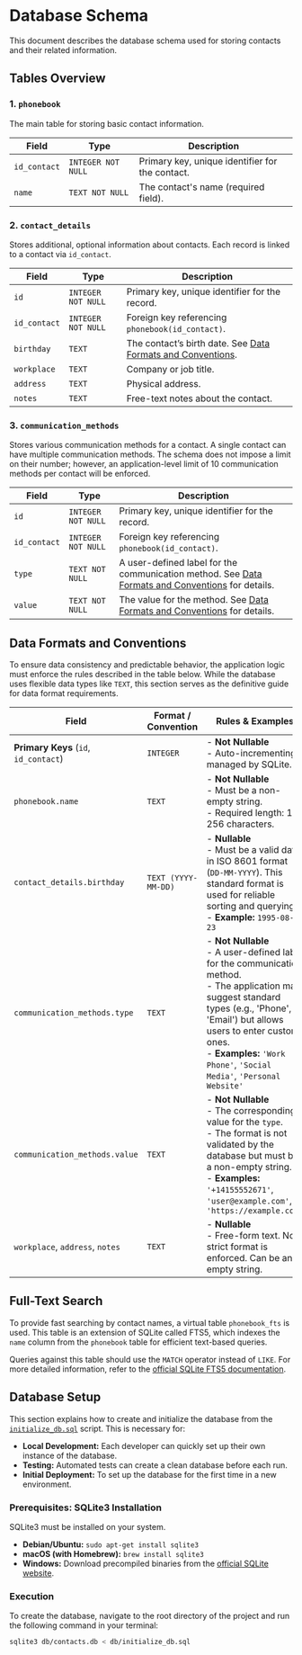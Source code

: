 # Database Schema

This document describes the database schema used for storing contacts and their related information.

## Tables Overview

### 1. `phonebook`

The main table for storing basic contact information.

| Field      | Type             | Description                                     |
|---|---|---|
| `id_contact` | `INTEGER NOT NULL` | Primary key, unique identifier for the contact. |
| `name`       | `TEXT NOT NULL`    | The contact's name (required field).            |

### 2. `contact_details`

Stores additional, optional information about contacts. Each record is linked to a contact via `id_contact`.

| Field       | Type             | Description                                                                                 |
|---|---|---|
| `id`          | `INTEGER NOT NULL` | Primary key, unique identifier for the record.                                              |
| `id_contact`  | `INTEGER NOT NULL` | Foreign key referencing `phonebook(id_contact)`.                                            |
| `birthday`    | `TEXT`             | The contact’s birth date. See [Data Formats and Conventions](#data-formats-and-conventions).  |
| `workplace`   | `TEXT`             | Company or job title.                                                                       |
| `address`     | `TEXT`             | Physical address.                                                                           |
| `notes`       | `TEXT`             | Free-text notes about the contact.                                                          |

### 3. `communication_methods`

Stores various communication methods for a contact. A single contact can have multiple communication methods. The schema does not impose a limit on their number; however, an application-level limit of 10 communication methods per contact will be enforced.

| Field      | Type             | Description                                                                                               |
|---|---|---|
| `id`         | `INTEGER NOT NULL` | Primary key, unique identifier for the record.                                                            |
| `id_contact` | `INTEGER NOT NULL` | Foreign key referencing `phonebook(id_contact)`.                                                          |
| `type`       | `TEXT NOT NULL`    | A user-defined label for the communication method. See [Data Formats and Conventions](#data-formats-and-conventions) for details. |
| `value`      | `TEXT NOT NULL`    | The value for the method. See [Data Formats and Conventions](#data-formats-and-conventions) for details.     |

## Data Formats and Conventions

To ensure data consistency and predictable behavior, the application logic must enforce the rules described in the table below. While the database uses flexible data types like `TEXT`, this section serves as the definitive guide for data format requirements.

| Field                             | Format / Convention | Rules & Examples                                                                                                                                                             |
|---|---|---|
| **Primary Keys** (`id`, `id_contact`) | `INTEGER`           | - **Not Nullable**<br>- Auto-incrementing, managed by SQLite.                                                                                                                |
| `phonebook.name`                  | `TEXT`              | - **Not Nullable**<br>- Must be a non-empty string.<br>- Required length: 1-256 characters.                                                                                    |
| `contact_details.birthday`        | `TEXT (YYYY-MM-DD)` | - **Nullable**<br>- Must be a valid date in ISO 8601 format (`DD-MM-YYYY`). This standard format is used for reliable sorting and querying.<br>- **Example:** `1995-08-23`      |
| `communication_methods.type`      | `TEXT`              | - **Not Nullable**<br>- A user-defined label for the communication method.<br>- The application may suggest standard types (e.g., 'Phone', 'Email') but allows users to enter custom ones.<br>- **Examples:** `'Work Phone'`, `'Social Media'`, `'Personal Website'` |
| `communication_methods.value`     | `TEXT`              | - **Not Nullable**<br>- The corresponding value for the `type`.<br>- The format is not validated by the database but must be a non-empty string.<br>- **Examples:** `'+14155552671'`, `'user@example.com'`, `'https://example.com'` |
| `workplace`, `address`, `notes`   | `TEXT`              | - **Nullable**<br>- Free-form text. No strict format is enforced. Can be an empty string.                                                                                       |

## Full-Text Search

To provide fast searching by contact names, a virtual table `phonebook_fts` is used. This table is an extension of SQLite called FTS5, which indexes the `name` column from the `phonebook` table for efficient text-based queries.

Queries against this table should use the `MATCH` operator instead of `LIKE`. For more detailed information, refer to the [official SQLite FTS5 documentation](https://www.sqlite.org/fts5.html).

## Database Setup

This section explains how to create and initialize the database from the [`initialize_db.sql`](../db/initialize_db.sql) script. This is necessary for:

- **Local Development:** Each developer can quickly set up their own instance of the database.
- **Testing:** Automated tests can create a clean database before each run.
- **Initial Deployment:** To set up the database for the first time in a new environment.

### Prerequisites: SQLite3 Installation

SQLite3 must be installed on your system.

- **Debian/Ubuntu:** `sudo apt-get install sqlite3`
- **macOS (with Homebrew):** `brew install sqlite3`
- **Windows:** Download precompiled binaries from the [official SQLite website](https://www.sqlite.org/download.html).

### Execution

To create the database, navigate to the root directory of the project and run the following command in your terminal:

```bash
sqlite3 db/contacts.db < db/initialize_db.sql
```
